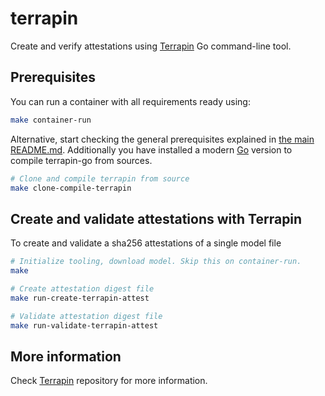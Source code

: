 # terrapin

Create and verify attestations using [Terrapin](https://github.com/fkautz/terrapin-go) Go command-line tool.

## Prerequisites

You can run a container with all requirements ready using:

```bash
make container-run
```

Alternative, start checking the general prerequisites explained in [the main README.md](../../../README.md). Additionally you have installed a modern [Go](https://go.dev/doc/install) version to compile terrapin-go from sources.

```bash
# Clone and compile terrapin from source
make clone-compile-terrapin
```

## Create and validate attestations with Terrapin

To create and validate a sha256 attestations of a single model file

```bash
# Initialize tooling, download model. Skip this on container-run.
make

# Create attestation digest file
make run-create-terrapin-attest

# Validate attestation digest file
make run-validate-terrapin-attest
```

## More information

Check [Terrapin](https://github.com/fkautz/terrapin-go) repository for more information.
